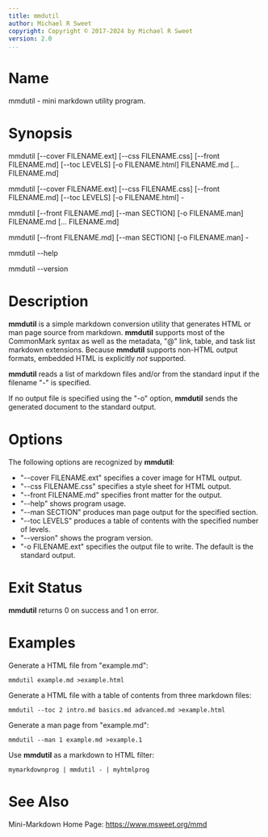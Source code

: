 ```yaml
---
title: mmdutil
author: Michael R Sweet
copyright: Copyright © 2017-2024 by Michael R Sweet
version: 2.0
...
```


# Name

mmdutil - mini markdown utility program.


# Synopsis

mmdutil \[--cover FILENAME.ext\] \[--css FILENAME.css\] \[--front FILENAME.md\] \[--toc LEVELS\] \[-o FILENAME.html\] FILENAME.md \[... FILENAME.md\]

mmdutil \[--cover FILENAME.ext\] \[--css FILENAME.css\] \[--front FILENAME.md\] \[--toc LEVELS\] \[-o FILENAME.html\] -

mmdutil \[--front FILENAME.md\] \[--man SECTION\] \[-o FILENAME.man\] FILENAME.md \[... FILENAME.md\]

mmdutil \[--front FILENAME.md\] \[--man SECTION\] \[-o FILENAME.man\] -

mmdutil --help

mmdutil --version


# Description

**mmdutil** is a simple markdown conversion utility that generates HTML or man
page source from markdown.  **mmdutil** supports most of the CommonMark syntax
as well as the metadata, "@" link, table, and task list markdown extensions.
Because **mmdutil** supports non-HTML output formats, embedded HTML is
explicitly *not* supported.

**mmdutil** reads a list of markdown files and/or from the standard input if the
filename "-" is specified.

If no output file is specified using the "-o" option, **mmdutil** sends the
generated document to the standard output.


# Options

The following options are recognized by **mmdutil**:

- "--cover FILENAME.ext" specifies a cover image for HTML output.
- "--css FILENAME.css" specifies a style sheet for HTML output.
- "--front FILENAME.md" specifies front matter for the output.
- "--help" shows program usage.
- "--man SECTION" produces man page output for the specified section.
- "--toc LEVELS" produces a table of contents with the specified number of
  levels.
- "--version" shows the program version.
- "-o FILENAME.ext" specifies the output file to write.  The default is the
  standard output.


# Exit Status

**mmdutil** returns 0 on success and 1 on error.


# Examples

Generate a HTML file from "example.md":

    mmdutil example.md >example.html

Generate a HTML file with a table of contents from three markdown files:

    mmdutil --toc 2 intro.md basics.md advanced.md >example.html

Generate a man page from "example.md":

    mmdutil --man 1 example.md >example.1

Use **mmdutil** as a markdown to HTML filter:

    mymarkdownprog | mmdutil - | myhtmlprog


# See Also

Mini-Markdown Home Page: https://www.msweet.org/mmd
